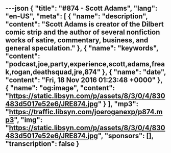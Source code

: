 ---json
{
  "title": "#874 - Scott Adams",
  "lang": "en-US",
  "meta": [
    {
      "name": "description",
      "content": "Scott Adams is creator of the Dilbert comic strip and the author of several nonfiction works of satire, commentary, business, and general speculation."
    },
    {
      "name": "keywords",
      "content": "podcast,joe,party,experience,scott,adams,freak,rogan,deathsquad,jre,874"
    },
    {
      "name": "date",
      "content": "Fri, 18 Nov 2016 01:23:48 +0000"
    },
    {
      "name": "og:image",
      "content": "https://static.libsyn.com/p/assets/8/3/0/4/830483d5017e52e6/JRE874.jpg"
    }
  ],
  "mp3": "https://traffic.libsyn.com/joeroganexp/p874.mp3",
  "img": "https://static.libsyn.com/p/assets/8/3/0/4/830483d5017e52e6/JRE874.jpg",
  "sponsors": [],
  "transcription": false
}
---
<episode-header />

<timemark seconds="0" />

<transcribe-call-to-action />

<episode-footer />